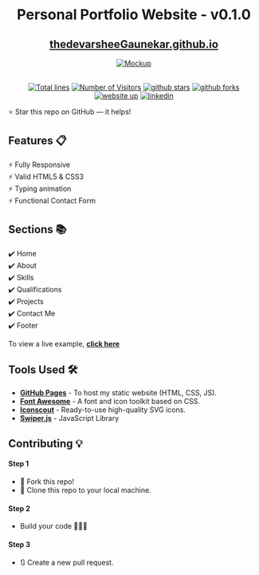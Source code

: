 <div align="center">

<h1>Personal Portfolio Website - v0.1.0</h1>

<h2>
  <a href="https://thedevarsheeGaunekar.github.io/">thedevarsheeGaunekar.github.io</a>
</h2>

<div align="center">
  <a href="https://thedevarsheeGaunekar.github.io/">
    <img alt="Mockup" src="https://user-images.githubusercontent.com/64855541/148080556-ec9d5062-1092-4bd4-ba12-82a153e32985.png" />
  </a>
</div>

<br/>

<a href="https://github.com/thedevarsheeGaunekar/thedevarsheeGaunekar.github.io"><img src="https://sloc.xyz/github/thedevarsheeGaunekar/thedevarsheeGaunekar.github.io" alt="Total lines"></a>
<a href="https://github.com/thedevarsheeGaunekar/thedevarsheeGaunekar.github.io"><img src="https://visitor-badge.laobi.icu/badge?page_id=thedevarsheeGaunekar/thedevarsheeGaunekar.github.io" alt="Number of Visitors"></a>
<a href="https://github.com/thedevarsheeGaunekar/thedevarsheeGaunekar.github.io/stargazers"><img src="https://img.shields.io/github/stars/thedevarsheeGaunekar/thedevarsheeGaunekar.github.io" alt="github stars"></a>
<a href="https://github.com/thedevarsheeGaunekar/thedevarsheeGaunekar.github.io/network/members"><img src="https://img.shields.io/github/forks/thedevarsheeGaunekar/thedevarsheeGaunekar.github.io" alt="github forks"></a>
<a href="https://thedevarsheeGaunekar.github.io/"><img src="https://img.shields.io/badge/website-up-yellow" alt="website up"></a>
<a href="https://www.linkedin.com/in/thedevarsheeGaunekar/"><img src="https://img.shields.io/badge/ask%20me-linkedin-1abc9c.svg" alt="linkedin"></a>

</div>

⭐ Star this repo on GitHub — it helps!

## Features 📋

⚡️ Fully Responsive\
⚡️ Valid HTML5 & CSS3\
⚡️ Typing animation\
⚡️ Functional Contact Form

## Sections 📚

✔️ Home\
✔️ About\
✔️ Skills \
✔️ Qualifications \
✔️ Projects\
✔️ Contact Me\
✔️ Footer

To view a live example, **[click here](https://thedevarsheeGaunekar.github.io/)**

## Tools Used 🛠️

- [**GitHub Pages**](https://docs.github.com/en/pages) - To host my static website (HTML, CSS, JS).
- [**Font Awesome**](https://fontawesome.com/) - A font and icon toolkit based on CSS.
- [**Iconscout**](https://iconscout.com/unicons) - Ready-to-use high-quality SVG icons.
- [**Swiper.js**](https://swiperjs.com/) - JavaScript Library

## Contributing 💡

#### Step 1

- 🍴 Fork this repo!
- 👯 Clone this repo to your local machine.

#### Step 2

- Build your code 🔨🔨🔨

#### Step 3

- 🔃 Create a new pull request.
